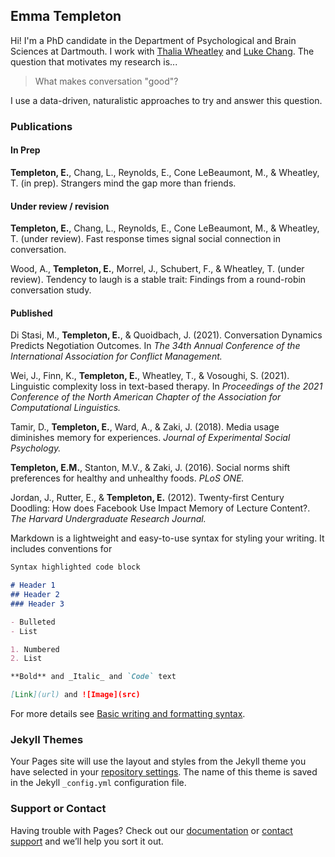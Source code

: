 ## Emma Templeton

Hi! I'm a PhD candidate in the Department of Psychological and Brain Sciences at Dartmouth. I work with [Thalia Wheatley](http://www.wheatlab.com/) and [Luke Chang](https://cosanlab.com/). The question that motivates my research is...

> What makes conversation "good"?

I use a data-driven, naturalistic approaches to try and answer this question. 

### Publications

#### In Prep

**Templeton, E.**, Chang, L., Reynolds, E., Cone LeBeaumont, M., & Wheatley, T. (in prep). Strangers mind the gap more than friends.

#### Under review / revision

**Templeton, E.**, Chang, L., Reynolds, E., Cone LeBeaumont, M., & Wheatley, T. (under review). Fast response times signal social connection in conversation.

Wood, A., **Templeton, E.**, Morrel, J., Schubert, F., & Wheatley, T. (under review). Tendency to laugh is a stable trait: Findings from a round-robin conversation study.

#### Published

Di Stasi, M., **Templeton, E.**, & Quoidbach, J. (2021). Conversation Dynamics Predicts Negotiation Outcomes. In *The 34th Annual Conference of the International Association for Conflict Management.*

Wei, J., Finn, K., **Templeton, E.**, Wheatley, T., & Vosoughi, S. (2021). Linguistic complexity loss in text-based therapy. In *Proceedings of the 2021 Conference of the North American Chapter of the Association for Computational Linguistics.*

Tamir, D., **Templeton, E.**, Ward, A., & Zaki, J. (2018). Media usage diminishes memory for experiences. *Journal of Experimental Social Psychology.*

**Templeton, E.M.**, Stanton, M.V., & Zaki, J. (2016). Social norms shift preferences for healthy and unhealthy foods. *PLoS ONE.*

Jordan, J., Rutter, E., & **Templeton, E.** (2012). Twenty-first Century Doodling: How does Facebook Use Impact Memory of Lecture Content?. *The Harvard Undergraduate Research Journal.*  


Markdown is a lightweight and easy-to-use syntax for styling your writing. It includes conventions for

```markdown
Syntax highlighted code block

# Header 1
## Header 2
### Header 3

- Bulleted
- List

1. Numbered
2. List

**Bold** and _Italic_ and `Code` text

[Link](url) and ![Image](src)
```

For more details see [Basic writing and formatting syntax](https://docs.github.com/en/github/writing-on-github/getting-started-with-writing-and-formatting-on-github/basic-writing-and-formatting-syntax).

### Jekyll Themes

Your Pages site will use the layout and styles from the Jekyll theme you have selected in your [repository settings](https://github.com/emtempleton/emtempleton.github.io/settings/pages). The name of this theme is saved in the Jekyll `_config.yml` configuration file.

### Support or Contact

Having trouble with Pages? Check out our [documentation](https://docs.github.com/categories/github-pages-basics/) or [contact support](https://support.github.com/contact) and we’ll help you sort it out.
